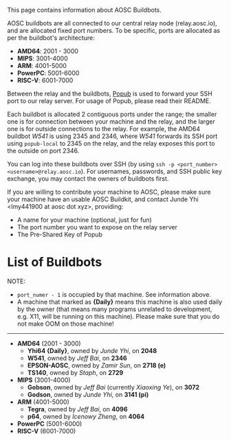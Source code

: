 <!-- TITLE: Buildbots -->
<!-- SUBTITLE: Buildbots that can be used by AOSC developers -->

This page contains information about AOSC Buildbots.

AOSC buildbots are all connected to our central relay node (relay.aosc.io), and are allocated fixed port numbers. To be specific, ports are allocated as per the buildbot's architecture:

- **AMD64**: 2001 - 3000
- **MIPS**: 3001-4000
- **ARM**: 4001-5000
- **PowerPC**: 5001-6000
- **RISC-V**: 6001-7000

Between the relay and the buildbots, [Popub](https://github.com/m13253/popub) is used to forward your SSH port to our relay server. For usage of Popub, please read their README.

Each buildbot is allocated 2 contiguous ports under the range; the smaller one is for connection between your machine and the relay, and the larger one is for outside connections to the relay. For example, the AMD64 buildbot _W541_ is using 2345 and 2346, where _W541_ forwards its SSH port using `popub-local` to 2345 on the relay, and the relay exposes this port to the outside on port 2346.

You can log into these buildbots over SSH (by using `ssh -p <port_number> <username>@relay.aosc.io`). For usernames, passwords, and SSH public key exchange, you may contact the owners of buildbots first.

If you are willing to contribute your machine to AOSC, please make sure your machine have an usable AOSC Buildkit, and contact Junde Yhi \<lmy441900 at aosc dot xyz\>, providing:

- A name for your machine (optional, just for fun)
- The port number you want to expose on the relay server
- The Pre-Shared Key of Popub

# List of Buildbots

NOTE: 

- `port_numer - 1` is occupied by that machine. See information above.
- A machine that marked as **{Daily}** means this machine is also used daily by the owner (that means many programs unrelated to development, e.g. X11, will be running on this machine). Please make sure that you do not make OOM on those machine!

---

- **AMD64** (2001 - 3000)
	- **Yhi64 {Daily}**, owned by _Junde Yhi_, on **2048**
	- **W541**, owned by _Jeff Bai_, on **2346**
	- **EPSON-AOSC**, owned by _Zamir Sun_, on **2718 (e)**
	- **TS140**, owned by _Staph_, on **2729**
- **MIPS** (3001-4000)
	- **Gobson**, owned by _Jeff Bai_ (currently _Xiaoxing Ye_), on **3072**
	- **Godson**, owned by _Junde Yhi_, on **3141 (pi)**
- **ARM** (4001-5000)
	- **Tegra**, owned by _Jeff Bai_, on **4096**
	- **p64**, owned by _Icenowy Zheng_, on **4064**
- **PowerPC** (5001-6000)
- **RISC-V** (6001-7000)
